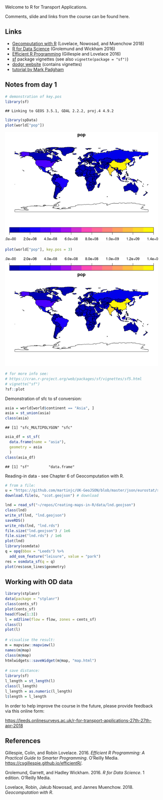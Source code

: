
Welcome to R for Transport Applications.

Comments, slide and links from the course can be found here.

Links
-----

-   [Gecomputation with R](http://geocompr.robinlovelace.net/) (Lovelace, Nowosad, and Muenchow 2018)
-   [R for Data Science](http://r4ds.had.co.nz/) (Grolemund and Wickham 2016)
-   [Efficient R Programming](https://csgillespie.github.io/efficientR/) (Gillespie and Lovelace 2016)
-   [sf](https://cran.r-project.org/web/packages/sf/vignettes/) package vignettes (see also `vignette(package = "sf")`)
-   [dodgr website](https://atfutures.github.io/dodgr/) (contains vignettes)
-   [tutorial by Mark Padgham](https://github.com/mpadge/r4trans-april18/blob/master/bristol.Rmd)

Notes from day 1
----------------

``` r
# demonstration of key.pos
library(sf)
```

    ## Linking to GEOS 3.5.1, GDAL 2.2.2, proj.4 4.9.2

``` r
library(spData)
plot(world["pop"])
```

![](README_files/figure-markdown_github/unnamed-chunk-1-1.png)

``` r
plot(world["pop"], key.pos = 3)
```

![](README_files/figure-markdown_github/unnamed-chunk-1-2.png)

``` r
# for more info see:
# https://cran.r-project.org/web/packages/sf/vignettes/sf5.html
# vignette("sf")
?sf::plot
```

Demonstration of sfc to sf conversion:

``` r
asia = world[world$continent == "Asia", ]
asia = st_union(asia)
class(asia)
```

    ## [1] "sfc_MULTIPOLYGON" "sfc"

``` r
asia_df = st_sf(
  data.frame(name = "asia"),
  geometry = asia
  )
class(asia_df)
```

    ## [1] "sf"         "data.frame"

Reading-in data - see Chapter 6 of Geocomputation with R.

``` r
# from a file:
u = "https://github.com/martinjc/UK-GeoJSON/blob/master/json/eurostat/sco/topo_nuts2.json"
download.file(u, "scot.geojson") # download
```

``` r
lnd = read_sf("~/repos/Creating-maps-in-R/data/lnd.geojson")
class(lnd)
write_sf(lnd, "lnd.geojson")
saveRDS()
write_rds(lnd, "lnd.rds")
file.size("lnd.geojson") / 1e6
file.size("lnd.rds") / 1e6
plot(lnd)
library(osmdata)
q = opq(bbox = "Leeds") %>% 
  add_osm_feature("leisure", value = "park")
res = osmdata_sf(q = q)
plot(res$osm_lines$geometry)
```

Working with OD data
--------------------

``` r
library(stplanr)
data(package = "stplanr")
class(cents_sf)
plot(cents_sf)
head(flow[1:3])
l = od2line(flow = flow, zones = cents_sf)
class(l)
plot(l)

# visualise the result:
m = mapview::mapview(l)
names(m@map)
class(m@map)
htmlwidgets::saveWidget(m@map, "map.html")

# save distance:
library(sf)
l_length = st_length(l)
class(l_length)
l_length = as.numeric(l_length)
l$length = l_length
```

In order to help improve the course in the future, please provide feedback via this online form:

<https://leeds.onlinesurveys.ac.uk/r-for-transport-applications-27th-27th-apr-2018>

References
----------

Gillespie, Colin, and Robin Lovelace. 2016. *Efficient R Programming: A Practical Guide to Smarter Programming*. O’Reilly Media. <https://csgillespie.github.io/efficientR/>.

Grolemund, Garrett, and Hadley Wickham. 2016. *R for Data Science*. 1 edition. O’Reilly Media.

Lovelace, Robin, Jakub Nowosad, and Jannes Muenchow. 2018. *Geocomputation with R*.
